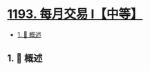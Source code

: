 # [1193. 每月交易 I【中等】](https://github.com/tnotesjs/TNotes.leetcode/tree/main/notes/1193.%20%E6%AF%8F%E6%9C%88%E4%BA%A4%E6%98%93%20I%E3%80%90%E4%B8%AD%E7%AD%89%E3%80%91)

<!-- region:toc -->

- [1. 📝 概述](#1--概述)

<!-- endregion:toc -->

## 1. 📝 概述
